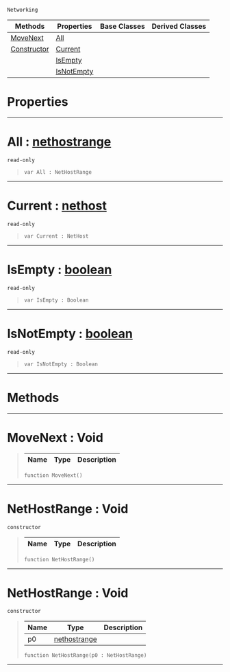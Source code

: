  `Networking`

|Methods|Properties|Base Classes|Derived Classes|
|---|---|---|---|
|[ MoveNext](https://github.com/dragonCASTjosh/PlasmaDocs/blob/master/code_reference/class_reference/nethostrange.markdown#movenext-void)|[ All](https://github.com/dragonCASTjosh/PlasmaDocs/blob/master/code_reference/class_reference/nethostrange.markdown#all-plasma-engine-document)| | |
|[ Constructor](https://github.com/dragonCASTjosh/PlasmaDocs/blob/master/code_reference/class_reference/nethostrange.markdown#nethostrange-void)|[ Current](https://github.com/dragonCASTjosh/PlasmaDocs/blob/master/code_reference/class_reference/nethostrange.markdown#current-plasma-engine-docu)| | |
| |[ IsEmpty](https://github.com/dragonCASTjosh/PlasmaDocs/blob/master/code_reference/class_reference/nethostrange.markdown#isempty-plasma-engine-docu)| | |
| |[ IsNotEmpty](https://github.com/dragonCASTjosh/PlasmaDocs/blob/master/code_reference/class_reference/nethostrange.markdown#isnotempty-plasma-engine-d)| | |


 #  Properties


---  
 #  All : [nethostrange](https://github.com/dragonCASTjosh/PlasmaDocs/blob/master/code_reference/class_reference/nethostrange.markdown)

 `read-only`

> 
> ``` lang=cpp, name=Lightning
> var All : NetHostRange


---  
 #  Current : [nethost](https://github.com/dragonCASTjosh/PlasmaDocs/blob/master/code_reference/class_reference/nethost.markdown)

 `read-only`

> 
> ``` lang=cpp, name=Lightning
> var Current : NetHost


---  
 #  IsEmpty : [boolean](https://github.com/dragonCASTjosh/PlasmaDocs/blob/master/code_reference/lightning_base_types/boolean.markdown)

 `read-only`

> 
> ``` lang=cpp, name=Lightning
> var IsEmpty : Boolean


---  
 #  IsNotEmpty : [boolean](https://github.com/dragonCASTjosh/PlasmaDocs/blob/master/code_reference/lightning_base_types/boolean.markdown)

 `read-only`

> 
> ``` lang=cpp, name=Lightning
> var IsNotEmpty : Boolean


---  
 #  Methods


---  
 #  MoveNext : Void

> 
> |Name|Type|Description|
> |---|---|---|
> ``` lang=cpp, name=Lightning
> function MoveNext()
> ``` 


---  
 #  NetHostRange : Void

 `constructor`

> 
> |Name|Type|Description|
> |---|---|---|
> ``` lang=cpp, name=Lightning
> function NetHostRange()
> ``` 


---  
 #  NetHostRange : Void

 `constructor`

> 
> |Name|Type|Description|
> |---|---|---|
> |p0|[nethostrange](https://github.com/dragonCASTjosh/PlasmaDocs/blob/master/code_reference/class_reference/nethostrange.markdown)| |
> ``` lang=cpp, name=Lightning
> function NetHostRange(p0 : NetHostRange)
> ``` 


---  
 

 